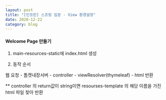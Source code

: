 ```yaml
---
layout: post
title: "[인프런] 스프링 입문 - View 환경설정"
date: 2020-12-22
category: blog
---
```


#### Welcome Page 만들기

1. main-resources-static에 index.html 생성

2. 동작 순서

웹 요청 - 톰캣내장서버 - controller - viewResolver(thymeleaf) - html 반환

**  controller 의 return값이 string이면 resourses-template 의 해당 이름을 가진 html 파일 찾아 반환



